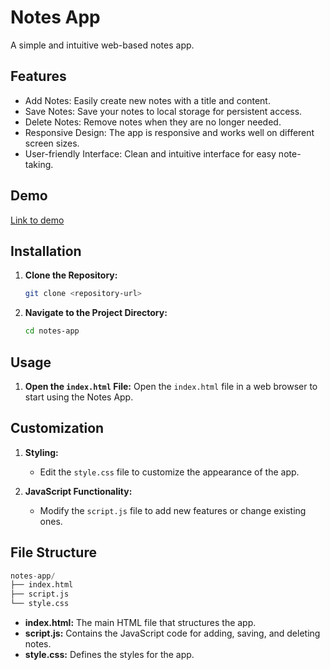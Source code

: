 # Notes App
A simple and intuitive web-based notes app.

## Features
- Add Notes: Easily create new notes with a title and content.
- Save Notes: Save your notes to local storage for persistent access.
- Delete Notes: Remove notes when they are no longer needed.
- Responsive Design: The app is responsive and works well on different screen sizes.
- User-friendly Interface: Clean and intuitive interface for easy note-taking.

## Demo
[Link to demo](https://codepen.io/Shravan-Dalavi/pen/oNrWLKZ)

## Installation
1. **Clone the Repository:**
    ```sh
    git clone <repository-url>
    ```

2. **Navigate to the Project Directory:**
    ```sh
    cd notes-app
    ```

## Usage
1. **Open the `index.html` File:**
    Open the `index.html` file in a web browser to start using the Notes App.

## Customization

1. **Styling:**
    - Edit the `style.css` file to customize the appearance of the app.

2. **JavaScript Functionality:**
    - Modify the `script.js` file to add new features or change existing ones.

## File Structure
```s
notes-app/
├── index.html
├── script.js
└── style.css
```
- **index.html:** The main HTML file that structures the app.
- **script.js:** Contains the JavaScript code for adding, saving, and deleting notes.
- **style.css:** Defines the styles for the app.

